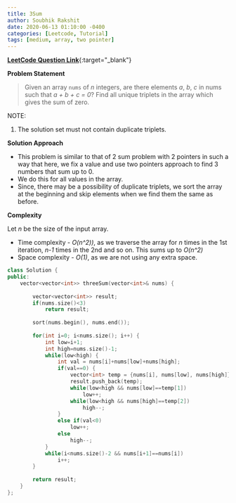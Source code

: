 ```yaml
---
title: 3Sum
author: Soubhik Rakshit
date: 2020-06-13 01:10:00 -0400
categories: [Leetcode, Tutorial]
tags: [medium, array, two pointer]
---
```


[**LeetCode Question Link**](https://leetcode.com/problems/3sum/){:target="_blank"}

**Problem Statement**

> Given an array `nums` of _n_ integers, are there elements _a_, _b_, _c_ in nums such that _a + b + c = 0_? Find all unique triplets in the array which gives the sum of zero.

NOTE:
1. The solution set must not contain duplicate triplets.

**Solution Approach**

* This problem is similar to that of 2 sum problem with 2 pointers in such a way that here, we fix a value and use two pointers approach to find 3 numbers that sum up to 0.
* We do this for all values in the array.
* Since, there may be a possibility of duplicate triplets, we sort the array at the beginning and skip elements when we find them the same as before.

**Complexity**

Let _n_ be the size of the input array.
* Time complexity - _O(n^2))_, as we traverse the array for _n_ times in the 1st iteration, _n-1_ times in the 2nd and so on. This sums up to _O(n^2)_
* Space complexity - _O(1)_, as we are not using any extra space.

```c++
class Solution {
public:
    vector<vector<int>> threeSum(vector<int>& nums) {
        
        vector<vector<int>> result;
        if(nums.size()<3)
            return result;
        
        sort(nums.begin(), nums.end());
        
        for(int i=0; i<nums.size(); i++) {
            int low=i+1;
            int high=nums.size()-1;
            while(low<high) {
                int val = nums[i]+nums[low]+nums[high];
                if(val==0) {
                    vector<int> temp = {nums[i], nums[low], nums[high]};
                    result.push_back(temp);
                    while(low<high && nums[low]==temp[1])
                        low++;
                    while(low<high && nums[high]==temp[2])
                        high--;
                }
                else if(val<0)
                    low++;
                else
                    high--;
            }
            while(i<nums.size()-2 && nums[i+1]==nums[i])
                i++;
        }
        
        return result;
    }
};
```
